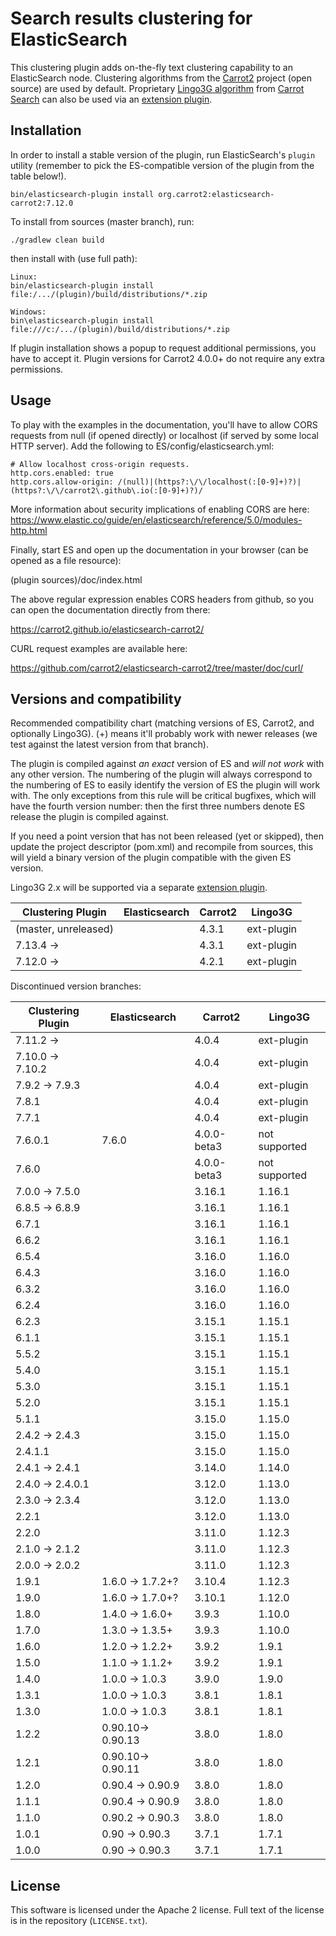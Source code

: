 Search results clustering for ElasticSearch
===========================================

This clustering plugin adds on-the-fly text clustering capability
to an ElasticSearch node. Clustering algorithms from the
[Carrot2](https://github.com/carrot2/carrot2) project (open source)
are used by default. Proprietary [Lingo3G algorithm](https://carrotsearch.com/lingo3g/) 
from [Carrot Search](https://carrotsearch.com) can also be used
via an [extension plugin](https://github.com/carrotsearch/elasticsearch-lingo3g). 


Installation
------------

In order to install a stable version of the plugin, 
run ElasticSearch's `plugin` utility (remember to pick the
ES-compatible version of the plugin from the table below!).

    bin/elasticsearch-plugin install org.carrot2:elasticsearch-carrot2:7.12.0

To install from sources (master branch), run:

    ./gradlew clean build

then install with (use full path):

    Linux:
    bin/elasticsearch-plugin install file:/.../(plugin)/build/distributions/*.zip

    Windows:
    bin\elasticsearch-plugin install file:///c:/.../(plugin)/build/distributions/*.zip

If plugin installation shows a popup to request additional
permissions, you have to accept it. Plugin versions for Carrot2 4.0.0+ do not
require any extra permissions.


Usage
-----

To play with the examples in the documentation, you'll have to allow 
CORS requests from null (if opened directly) or localhost (if served 
by some local HTTP server). Add the following to ES/config/elasticsearch.yml:

```
# Allow localhost cross-origin requests.
http.cors.enabled: true
http.cors.allow-origin: /(null)|(https?:\/\/localhost(:[0-9]+)?)|(https?:\/\/carrot2\.github\.io(:[0-9]+)?)/
```

More information about security implications of enabling CORS are here:
https://www.elastic.co/guide/en/elasticsearch/reference/5.0/modules-http.html

Finally, start ES and open up the documentation in your browser 
(can be opened as a file resource):
  
(plugin sources)/doc/index.html

The above regular expression enables CORS headers from github, so you can open 
the documentation directly from there:

https://carrot2.github.io/elasticsearch-carrot2/

CURL request examples are available here:

https://github.com/carrot2/elasticsearch-carrot2/tree/master/doc/curl/


Versions and compatibility
--------------------------

Recommended compatibility chart (matching versions of ES, Carrot2, 
and optionally Lingo3G). (+) means it'll probably work with newer
releases (we test against the latest version from that branch). 

The plugin is compiled against *an exact* version of ES 
and *will not work* with any other version. The numbering of the plugin
will always correspond to the numbering of ES to easily identify
the version of ES the plugin will work with. The only exceptions from this rule
will be critical bugfixes, which will have the fourth version number: then
the first three numbers denote ES release the plugin is compiled against.

If you need a point version that has not been released (yet or skipped),
then update the project descriptor (pom.xml) and recompile from sources,
this will yield a binary version of the plugin compatible with the 
given ES version.

Lingo3G 2.x will be supported via a separate
[extension plugin](https://github.com/carrotsearch/elasticsearch-lingo3g).

| Clustering Plugin | Elasticsearch          | Carrot2     |     Lingo3G   |
| ---               |                    --- | ---         |     ---       |
| (master, unreleased) |                     | 4.3.1       | ext-plugin    |
| 7.13.4 →         |                        | 4.3.1       | ext-plugin    |
| 7.12.0 →         |                        | 4.2.1       | ext-plugin    |

Discontinued version branches:

| Clustering Plugin | Elasticsearch          | Carrot2 | Lingo3G |
| ---               |                    --- | ---     | ---     |
| 7.11.2 →         |                        | 4.0.4       | ext-plugin    |
| 7.10.0 → 7.10.2  |                        | 4.0.4       | ext-plugin    |
| 7.9.2 → 7.9.3    |                        | 4.0.4       | ext-plugin    |
| 7.8.1             |                        | 4.0.4       | ext-plugin    |
| 7.7.1             |                        | 4.0.4       | ext-plugin    |
| 7.6.0.1           | 7.6.0                  | 4.0.0-beta3 | not supported |
| 7.6.0             |                        | 4.0.0-beta3 | not supported |
| 7.0.0 → 7.5.0    |                        | 3.16.1  | 1.16.1        |
| 6.8.5 → 6.8.9    |                        | 3.16.1  | 1.16.1        |
| 6.7.1             |                        | 3.16.1  | 1.16.1  |
| 6.6.2             |                        | 3.16.1  | 1.16.1  |
| 6.5.4             |                        | 3.16.0  | 1.16.0  |
| 6.4.3             |                        | 3.16.0  | 1.16.0  |
| 6.3.2             |                        | 3.16.0  | 1.16.0  |
| 6.2.4             |                        | 3.16.0  | 1.16.0  |
| 6.2.3             |                        | 3.15.1  | 1.15.1  |
| 6.1.1             |                        | 3.15.1  | 1.15.1  |
| 5.5.2             |                        | 3.15.1  | 1.15.1  |
| 5.4.0             |                        | 3.15.1  | 1.15.1  |
| 5.3.0             |                        | 3.15.1  | 1.15.1  |
| 5.2.0             |                        | 3.15.1  | 1.15.1  |
| 5.1.1             |                        | 3.15.0  | 1.15.0  |
| 2.4.2 → 2.4.3    |                        | 3.15.0  | 1.15.0  |
| 2.4.1.1           |                        | 3.15.0  | 1.15.0  |
| 2.4.1 → 2.4.1    |                        | 3.14.0  | 1.14.0  |
| 2.4.0 → 2.4.0.1  |                        | 3.12.0  | 1.13.0  |
| 2.3.0 → 2.3.4    |                        | 3.12.0  | 1.13.0  |
| 2.2.1             |                        | 3.12.0  | 1.13.0  |
| 2.2.0             |                        | 3.11.0  | 1.12.3  |
| 2.1.0 → 2.1.2    |                        | 3.11.0  | 1.12.3  |
| 2.0.0 → 2.0.2    |                        | 3.11.0  | 1.12.3  |
| 1.9.1             | 1.6.0  → 1.7.2+?      | 3.10.4  | 1.12.3  |
| 1.9.0             | 1.6.0  → 1.7.0+?      | 3.10.1  | 1.12.0  |
| 1.8.0             | 1.4.0  → 1.6.0+       | 3.9.3   | 1.10.0  |
| 1.7.0             | 1.3.0  → 1.3.5+       | 3.9.3   | 1.10.0  |
| 1.6.0             | 1.2.0  → 1.2.2+       | 3.9.2   |  1.9.1  |
| 1.5.0             | 1.1.0  → 1.1.2+       | 3.9.2   |  1.9.1  |
| 1.4.0             | 1.0.0  → 1.0.3        | 3.9.0   |  1.9.0  |
| 1.3.1             | 1.0.0  → 1.0.3        | 3.8.1   |  1.8.1  |
| 1.3.0             | 1.0.0  → 1.0.3        | 3.8.1   |  1.8.1  |
| 1.2.2             | 0.90.10→ 0.90.13      | 3.8.0   |  1.8.0  |
| 1.2.1             | 0.90.10→ 0.90.11      | 3.8.0   |  1.8.0  |
| 1.2.0             | 0.90.4 → 0.90.9       | 3.8.0   |  1.8.0  |
| 1.1.1             | 0.90.4 → 0.90.9       | 3.8.0   |  1.8.0  |
| 1.1.0             | 0.90.2 → 0.90.3       | 3.8.0   |  1.8.0  |
| 1.0.1             | 0.90   → 0.90.3       | 3.7.1   |  1.7.1  |
| 1.0.0             | 0.90   → 0.90.3       | 3.7.1   |  1.7.1  |

License
-------

This software is licensed under the Apache 2 license. Full text
of the license is in the repository (`LICENSE.txt`).

